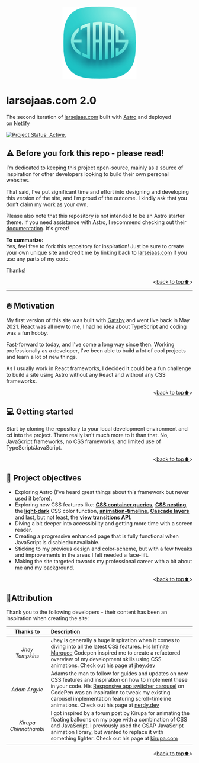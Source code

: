 <div id="top" align="center"></div>
<!-- PROJECT LOGO -->
<br />
<div align="center">
  <a href="https://larsejaas.com/">
    <img src="src/assets/images/ejaas_logo_readme.png" alt="Ejaas Logo" width="200" height="195">
  </a>
</div>

# larsejaas.com 2.0 <!-- omit in toc -->

The second iteration of [larsejaas.com](https://larsejaas.com) built with [Astro](https://astro.build/) and deployed on [Netlify](https://www.netlify.com/)

[![Project Status: Active.](https://www.repostatus.org/badges/latest/active.svg)](https://www.repostatus.org/#active)

## ⚠️ Before you fork this repo - please read!

I’m dedicated to keeping this project open-source, mainly as a source of inspiration for other developers looking to build their own personal websites.
<br />

That said, I’ve put significant time and effort into designing and developing this version of the site, and I’m proud of the outcome. I kindly ask that you don’t claim my work as your own.
<br />

Please also note that this repository is not intended to be an Astro starter theme. If you need assistance with Astro, I recommend checking out their [documentation](https://docs.astro.build/en/getting-started/). It's great!
<br />

**To summarize:**  
Yes, feel free to fork this repository for inspiration!
Just be sure to create your own unique site and credit me by linking back to [larsejaas.com](https://larsejaas.com) if you use any parts of my code.
<br />

Thanks!

<p align="right"><<a href="#top">back to top⬆️</a>></p>

---

## 🔥 Motivation

My first version of this site was built with [Gatsby](https://www.gatsbyjs.com/) and went live back in May 2021.
React was all new to me, I had no idea about TypeScript and coding was a fun hobby.

Fast-forward to today, and I've come a long way since then. Working professionally as a developer, I've been able to build a lot of cool projects and learn a lot of new things.

As I usually work in React frameworks, I decided it could be a fun challenge to build a site using Astro without any React and without any CSS frameworks.

<p align="right"><<a href="#top">back to top⬆️</a>></p>

## 💻 Getting started

Start by cloning the repository to your local development environment and cd into the project.
There really isn't much more to it than that. No, JavaScript frameworks, no CSS frameworks, and limited use of TypeScript/JavaScript.

<p align="right"><<a href="#top">back to top⬆️</a>></p>

## 🎯 Project objectives

- Exploring Astro (I've heard great things about this framework but never used it before).
- Exploring new CSS features like: [**CSS container queries**](https://developer.mozilla.org/en-US/docs/Web/CSS/CSS_containment/Container_queries), [**CSS nesting**](https://developer.mozilla.org/en-US/docs/Web/CSS/CSS_nesting), the [**light-dark**](https://developer.mozilla.org/en-US/docs/Web/CSS/color_value/light-dark) CSS color function, [**animation-timeline**](https://developer.mozilla.org/en-US/docs/Web/CSS/animation-timeline), [**Cascade layers**](https://developer.mozilla.org/en-US/docs/Learn/CSS/Building_blocks/Cascade_layers) and last, but not least, the [**view transitions API**](https://developer.mozilla.org/en-US/docs/Web/API/View_Transitions_API).
- Diving a bit deeper into accessibility and getting more time with a screen reader.
- Creating a progressive enhanced page that is fully functional when JavaScript is disabled/unavailable.
- Sticking to my previous design and color-scheme, but with a few tweaks and improvements in the areas I felt needed a face-lift.
- Making the site targeted towards my professional career with a bit about me and my background.

<p align="right"><<a href="#top">back to top⬆️</a>></p>

## 🙏Attribution

Thank you to the following developers - their content has been an inspiration when creating the site:

<div align="center">

|       Thanks to       | Description                                                                                                                                                                                                                                                                                                                                                                        |
| :-------------------: | :--------------------------------------------------------------------------------------------------------------------------------------------------------------------------------------------------------------------------------------------------------------------------------------------------------------------------------------------------------------------------------- |
|    _Jhey Tompkins_    | Jhey is generally a huge inspiration when it comes to diving into all the latest CSS features. His [Infinite Marquee](https://codepen.io/jh3y/pen/RwdPvvz) Codepen inspired me to create a refactored overview of my development skills using CSS animations. Check out his page at [jhey.dev](https://jhey.dev/)                                                                  |
|     _Adam Argyle_     | Adams the man to follow for guides and updates on new CSS features and inspiration on how to implement these in your code. His [Responsive app switcher carousel](https://codepen.io/argyleink/pen/MWMQJQy) on CodePen was an inspiration to tweak my existing carousel implementation featuring scroll-timeline animations. Check out his page at [nerdy.dev](https://nerdy.dev/) |
| _Kirupa Chinnathambi_ | I got inspired by a forum post by Kirupa for animating the floating balloons on my page with a combination of CSS and JavaScript. I previously used the GSAP JavaScript animation library, but wanted to replace it with something lighter. Check out his page at [kirupa.com](https://www.kirupa.com/)                                                                            |
|                       |

</div>

<p align="right"><<a href="#top">back to top⬆️</a>></p>

